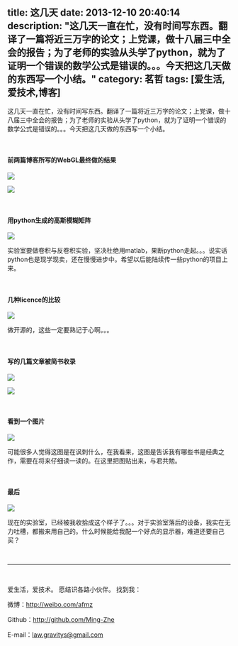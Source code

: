 title: 这几天
date: 2013-12-10 20:40:14
description: "这几天一直在忙，没有时间写东西。翻译了一篇将近三万字的论文；上党课，做十八届三中全会的报告；为了老师的实验从头学了python，就为了证明一个错误的数学公式是错误的。。。今天把这几天做的东西写一个小结。"
category: 茗哲
tags: [爱生活,爱技术,博客]
---

这几天一直在忙，没有时间写东西。翻译了一篇将近三万字的论文；上党课，做十八届三中全会的报告；为了老师的实验从头学了python，就为了证明一个错误的数学公式是错误的。。。今天把这几天做的东西写一个小结。

<br/>

#### 前两篇博客所写的WebGL最终做的结果

![](http://farm3.staticflickr.com/2881/11307027403_e035ffff2d_b.jpg)

<!--more-->

![](http://farm8.staticflickr.com/7339/11217737843_5c04dea0d8_b.jpg)

<br/>

#### 用python生成的高斯模糊矩阵

![](http://farm4.staticflickr.com/3713/11307165774_cdc16a6e72_b.jpg)

实验室要做卷积与反卷积实验，坚决杜绝用matlab，果断python走起。。。说实话python也是现学现卖，还在慢慢进步中。希望以后能陆续传一些python的项目上来。

<br/>

#### 几种licence的比较

![](http://farm3.staticflickr.com/2889/12362359784_886bc12b53_b.jpg)

做开源的，这些一定要熟记于心啊。。。

<br/>

#### 写的几篇文章被简书收录

![](http://farm3.staticflickr.com/2892/11304123655_812624421c_b.jpg)

![](http://farm8.staticflickr.com/7366/11217848793_685fbdb4c1_b.jpg)

<br/>

#### 看到一个图片

![](http://farm4.staticflickr.com/3758/11289658853_62ecd0b0b5_b.jpg)

可能很多人觉得这图是在讽刺什么，在我看来，这图是告诉我有哪些书是经典之作，需要在将来仔细读一读的。在这里把图贴出来，与君共勉。

<br/>

#### 最后

![](http://farm4.staticflickr.com/3681/11306038146_25d6872999_b.jpg)

现在的实验室，已经被我收拾成这个样子了。。。对于实验室落后的设备，我实在无力吐槽，都搬来用自己的。什么时候能给我配一个好点的显示器，难道还要自己买？


<br/>

***

<br/>

爱生活，爱技术。
愿结识各路小伙伴。
找到我：

微博：http://weibo.com/afmz

Github：http://github.com/Ming-Zhe

E-mail：law.gravitys@gmail.com 








